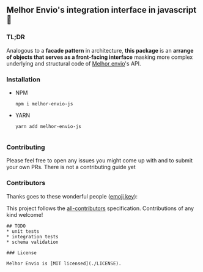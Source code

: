 ## Melhor Envio's integration interface in javascript 🤟

### TL;DR
Analogous to a **facade pattern** in architecture, **this package** is an **arrange of objects that serves as a front-facing interface** masking more complex underlying and structural code of [Melhor envio](https://docs.menv.io/?version=latest#064ee1d6-661c-455c-842c-ef7cebbfd5d4)'s API.

### Installation
- NPM
   ```shell
   npm i melhor-envio-js
  ```
- YARN
   ```shell
  yarn add melhor-envio-js


### Contributing

Please feel free to open any issues you might come up with and to submit your own PRs. There is not a contributing guide yet

### Contributors

Thanks goes to these wonderful people ([emoji key](https://allcontributors.org/docs/en/emoji-key)):

<!-- ALL-CONTRIBUTORS-LIST:START - Do not remove or modify this section -->
<!-- prettier-ignore -->
<!-- ALL-CONTRIBUTORS-LIST:END -->

This project follows the [all-contributors](https://github.com/all-contributors/all-contributors) specification. Contributions of any kind welcome!
```
## TODO
* unit tests
* integration tests
* schema validation

### License

Melhor Envio is [MIT licensed](./LICENSE).
